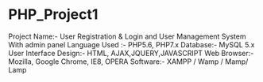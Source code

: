 # PHP_Project1
Project Name:- User Registration & Login and User Management System With admin panel
Language Used :- 	PHP5.6, PHP7.x
Database:-	MySQL 5.x
User Interface Design:-  	HTML, AJAX,JQUERY,JAVASCRIPT
Web Browser:-	Mozilla, Google Chrome, IE8, OPERA
Software:-	XAMPP / Wamp / Mamp/ Lamp 
